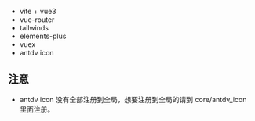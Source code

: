 + vite + vue3
+ vue-router
+ tailwinds
+ elements-plus
+ vuex
+ antdv icon


## 注意
+ antdv icon 没有全部注册到全局，想要注册到全局的请到 core/antdv_icon 里面注册。